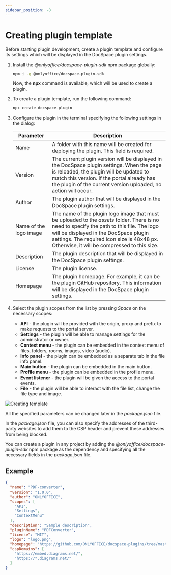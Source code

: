 ```yaml
---
sidebar_position: -8
---
```


# Creating plugin template

Before starting plugin development, create a plugin template and configure its settings which will be displayed in the DocSpace plugin settings.

1. Install the *@onlyoffice/docspace-plugin-sdk* npm package globally:

   ``` sh
   npm i -g @onlyoffice/docspace-plugin-sdk
   ```

   Now, the **npx** command is available, which will be used to create a plugin.

2. To create a plugin template, run the following command:

   ``` sh
   npx create-docspace-plugin
   ```

3. Configure the plugin in the terminal specifying the following settings in the dialog:

   | Parameter              | Description                                                                                                                                                                                                                                                                       |
   | ---------------------- | --------------------------------------------------------------------------------------------------------------------------------------------------------------------------------------------------------------------------------------------------------------------------------- |
   | Name                   | A folder with this name will be created for deploying the plugin. This field is required.                                                                                                                                                                                         |
   | Version                | The current plugin version will be displayed in the DocSpace plugin settings. When the page is reloaded, the plugin will be updated to match this version. If the portal already has the plugin of the current version uploaded, no action will occur.                            |
   | Author                 | The plugin author that will be displayed in the DocSpace plugin settings.                                                                                                                                                                                                         |
   | Name of the logo image | The name of the plugin logo image that must be uploaded to the *assets* folder. There is no need to specify the path to this file. The logo will be displayed in the DocSpace plugin settings. The required icon size is 48x48 px. Otherwise, it will be compressed to this size. |
   | Description            | The plugin description that will be displayed in the DocSpace plugin settings.                                                                                                                                                                                                    |
   | License                | The plugin license.                                                                                                                                                                                                                                                               |
   | Homepage               | The plugin homepage. For example, it can be the plugin GitHub repository. This information will be displayed in the DocSpace plugin settings.                                                                                                                                     |

4. Select the plugin scopes from the list by pressing *Space* on the necessary scopes:

   - **API** - the plugin will be provided with the origin, proxy and prefix to make requests to the portal server.
   - **Settings** - the plugin will be able to manage settings for the administrator or owner.
   - **Context menu** - the plugin can be embedded in the context menu of files, folders, rooms, images, video (audio).
   - **Info panel** - the plugin can be embedded as a separate tab in the file info panel.
   - **Main button** - the plugin can be embedded in the main button.
   - **Profile menu** - the plugin can be embedded in the profile menu.
   - **Event listener** - the plugin will be given the access to the portal events.
   - **File** - the plugin will be able to interact with the file list, change the file type and image.

![Creating template](/assets/images/docspace/creating-template.png)

All the specified parameters can be changed later in the *package.json* file.

In the *package.json* file, you can also specify the addresses of the third-party websites to add them to the CSP header and prevent these addresses from being blocked.

You can create a plugin in any project by adding the *@onlyoffice/docspace-plugin-sdk* npm package as the dependency and specifying all the necessary fields in the *package.json* file.

## Example

``` json
{
  "name": "PDF-converter",
  "version": "1.0.0",
  "author": "ONLYOFFICE",
  "scopes": [
    "API",
    "Settings",
    "ContextMenu"
  ],
  "description": "Sample description",
  "pluginName": "PDFConverter",
  "license": "MIT",
  "logo": "logo.png",
  "homepage": "https://github.com/ONLYOFFICE/docspace-plugins/tree/master/pdf-converter",
  "cspDomains": [
    "https://embed.diagrams.net/",
    "https://*.diagrams.net/"
  ]
}
```
